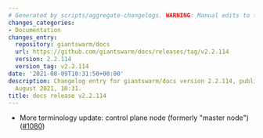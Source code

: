 ```yaml
---
# Generated by scripts/aggregate-changelogs. WARNING: Manual edits to this files will be overwritten.
changes_categories:
- Documentation
changes_entry:
  repository: giantswarm/docs
  url: https://github.com/giantswarm/docs/releases/tag/v2.2.114
  version: 2.2.114
  version_tag: v2.2.114
date: '2021-08-09T10:31:50+00:00'
description: Changelog entry for giantswarm/docs version 2.2.114, published on 09
  August 2021, 10:31.
title: docs release v2.2.114
---
```


 - More terminology update: control plane node (formerly "master node") ([#1080](https://github.com/giantswarm/docs/pull/1080))
